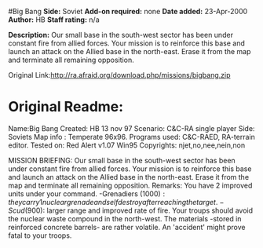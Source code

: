 #Big Bang
**Side:** Soviet
**Add-on required:** none
**Date added:** 23-Apr-2000
**Author:** HB
**Staff rating:** n/a

**Description:** Our small base in the south-west sector has been under constant fire from allied forces. Your mission is to reinforce this base and launch an attack on the Allied base in the north-east. Erase it from the map and terminate all remaining opposition.

Original Link:http://ra.afraid.org/download.php/missions/bigbang.zip

# Original Readme:
Name:Big Bang
Created: HB 13 nov 97
Scenario: C&C-RA single player 
Side: Soviets
Map info : Temperate 96x96.
Programs used: C&C-RAED, RA-terrain editor.
Tested on: Red Alert v1.07 Win95
Copyrights: njet,no,nee,nein,non

MISSION BRIEFING:
Our small base in the south-west sector has been under
constant fire from allied forces. Your mission is to 
reinforce this base and launch an attack on the Allied
base in the north-east. Erase it from the map and
terminate all remaining opposition.
Remarks:
You have 2 improved units under your command.
 -Grenadiers ($1000): they carry 1 nuclear grenade and selfdestroy after
  reaching the target.
 -Scud ($900): larger range and improved rate of fire.
Your troups should avoid the nuclear waste compound in the north-west.
The materials -stored in reinforced concrete barrels- are rather volatile.
An 'accident' might prove fatal to your troops.


